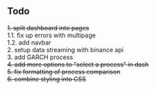 ## Todo
~~1. split dashboard into pages~~<br>
    1.1. fix up errors with multipage<br>
    1.2. add navbar<br>
2. setup data streaming with binance api<br>
3. add GARCH process<br>
~~4. add more options to "select a process" in dash~~<br>
~~5. fix formatting of process comparison~~<br>
~~6. combine styling into CSS~~<br>